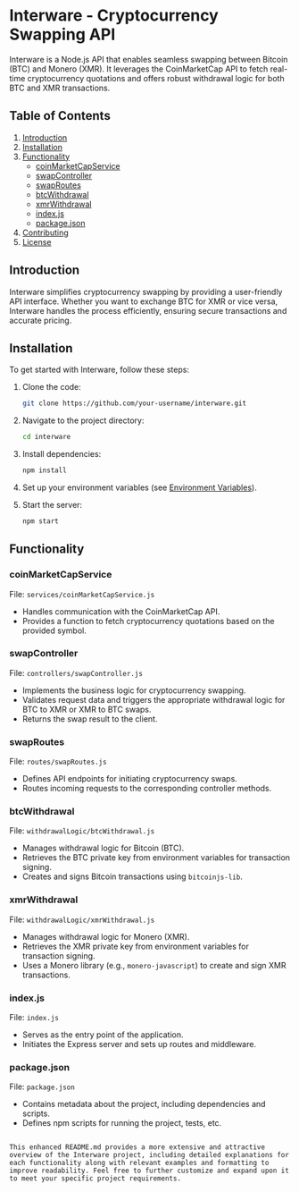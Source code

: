 # Interware - Cryptocurrency Swapping API

Interware is a Node.js API that enables seamless swapping between Bitcoin (BTC) and Monero (XMR). It leverages the CoinMarketCap API to fetch real-time cryptocurrency quotations and offers robust withdrawal logic for both BTC and XMR transactions.

## Table of Contents

1. [Introduction](#introduction)
2. [Installation](#installation)
3. [Functionality](#functionality)
    - [coinMarketCapService](#coinmarketcapservice)
    - [swapController](#swapcontroller)
    - [swapRoutes](#swaproutes)
    - [btcWithdrawal](#btcwithdrawal)
    - [xmrWithdrawal](#xmrwithdrawal)
    - [index.js](#indexjs)
    - [package.json](#packagejson)
4. [Contributing](#contributing)
5. [License](#license)

## Introduction

Interware simplifies cryptocurrency swapping by providing a user-friendly API interface. Whether you want to exchange BTC for XMR or vice versa, Interware handles the process efficiently, ensuring secure transactions and accurate pricing.

## Installation

To get started with Interware, follow these steps:

1. Clone the code:

   ```bash
   git clone https://github.com/your-username/interware.git
   ```

2. Navigate to the project directory:

   ```bash
   cd interware
   ```

3. Install dependencies:

   ```bash
   npm install
   ```

4. Set up your environment variables (see [Environment Variables](#environment-variables)).

5. Start the server:

   ```bash
   npm start
   ```

## Functionality

### coinMarketCapService

File: `services/coinMarketCapService.js`

- Handles communication with the CoinMarketCap API.
- Provides a function to fetch cryptocurrency quotations based on the provided symbol.

### swapController

File: `controllers/swapController.js`

- Implements the business logic for cryptocurrency swapping.
- Validates request data and triggers the appropriate withdrawal logic for BTC to XMR or XMR to BTC swaps.
- Returns the swap result to the client.

### swapRoutes

File: `routes/swapRoutes.js`

- Defines API endpoints for initiating cryptocurrency swaps.
- Routes incoming requests to the corresponding controller methods.

### btcWithdrawal

File: `withdrawalLogic/btcWithdrawal.js`

- Manages withdrawal logic for Bitcoin (BTC).
- Retrieves the BTC private key from environment variables for transaction signing.
- Creates and signs Bitcoin transactions using `bitcoinjs-lib`.

### xmrWithdrawal

File: `withdrawalLogic/xmrWithdrawal.js`

- Manages withdrawal logic for Monero (XMR).
- Retrieves the XMR private key from environment variables for transaction signing.
- Uses a Monero library (e.g., `monero-javascript`) to create and sign XMR transactions.

### index.js

File: `index.js`

- Serves as the entry point of the application.
- Initiates the Express server and sets up routes and middleware.

### package.json

File: `package.json`

- Contains metadata about the project, including dependencies and scripts.
- Defines npm scripts for running the project, tests, etc.
```

This enhanced README.md provides a more extensive and attractive overview of the Interware project, including detailed explanations for each functionality along with relevant examples and formatting to improve readability. Feel free to further customize and expand upon it to meet your specific project requirements.